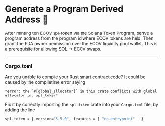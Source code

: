 # Generate a Program Derived Address :open_file_folder:

After minting teh ECOV spl-token via the Solana Token Program, derive a program address from the program id where ECOV tokens are held. Then grant the PDA owner permission over the ECOV liquidity pool wallet. This is a prerequisite for allowing SOL &rarr; ECOV swaps.

---


### Cargo.toml

Are you unable to compile your Rust smart contract code? It could be caused by the compiletime error saying 
```
*error: the `#[global_allocator]` in this crate conflicts with global allocator in: spl_token*
```
Fix it by correctly importing the `spl-token` crate into your `Cargo.toml` file, by adding the line

```bash
spl-token = { version="3.5.0", features = [ "no-entrypoint" ] }
```

